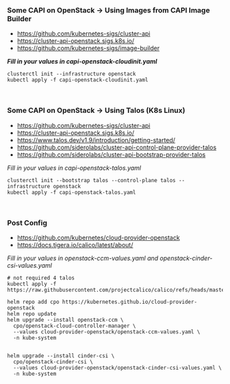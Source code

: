 ### Some CAPI on OpenStack -> Using Images from CAPI Image Builder
- https://github.com/kubernetes-sigs/cluster-api
- https://cluster-api-openstack.sigs.k8s.io/
- https://github.com/kubernetes-sigs/image-builder

<b><i>Fill in your values in capi-openstack-cloudinit.yaml</b></i>
```
clusterctl init --infrastructure openstack
kubectl apply -f capi-openstack-cloudinit.yaml
```

<br>


### Some CAPI on OpenStack -> Using Talos (K8s Linux)
- https://github.com/kubernetes-sigs/cluster-api
- https://cluster-api-openstack.sigs.k8s.io/
- https://www.talos.dev/v1.9/introduction/getting-started/
- https://github.com/siderolabs/cluster-api-control-plane-provider-talos
- https://github.com/siderolabs/cluster-api-bootstrap-provider-talos

<i>Fill in your values in capi-openstack-talos.yaml</i>
```
clusterctl init --bootstrap talos --control-plane talos --infrastructure openstack
kubectl apply -f capi-openstack-talos.yaml
```


<br>

### Post Config
- https://github.com/kubernetes/cloud-provider-openstack
- https://docs.tigera.io/calico/latest/about/

<i>Fill in your values in openstack-ccm-values.yaml and openstack-cinder-csi-values.yaml</i>
```
# not required 4 talos
kubectl apply -f https://raw.githubusercontent.com/projectcalico/calico/refs/heads/master/manifests/calico.yaml

helm repo add cpo https://kubernetes.github.io/cloud-provider-openstack
helm repo update
helm upgrade --install openstack-ccm \
  cpo/openstack-cloud-controller-manager \
  --values cloud-provider-openstack/openstack-ccm-values.yaml \
  -n kube-system


helm upgrade --install cinder-csi \
  cpo/openstack-cinder-csi \
  --values cloud-provider-openstack/openstack-cinder-csi-values.yaml \
  -n kube-system
 

```
